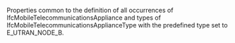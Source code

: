 Properties common to the definition of all occurrences of  IfcMobileTelecommunicationsAppliance and types of IfcMobileTelecommunicationsApplianceType with the predefined type set to E_UTRAN_NODE_B.
